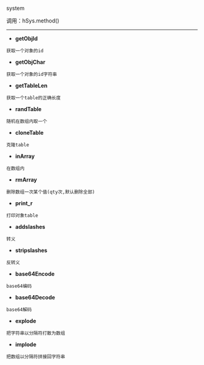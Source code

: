 system

 调用：hSys.method()

---
* **getObjId**
```
获取一个对象的id
```

* **getObjChar**
```
获取一个对象的id字符串
```

* **getTableLen**
```
获取一个table的正确长度
```

* **randTable**
```
随机在数组内取一个
```

* **cloneTable**
```
克隆table
```

* **inArray**
```
在数组内
```

* **rmArray**
```
删除数组一次某个值(qty次,默认删除全部)
```

* **print_r**
```
打印对象table
```

* **addslashes**
```
转义
```

* **stripslashes**
```
反转义
```

* **base64Encode**
```
base64编码
```

* **base64Decode**
```
base64解码
```

* **explode**
```
把字符串以分隔符打散为数组
```

* **implode**
```
把数组以分隔符拼接回字符串
```


